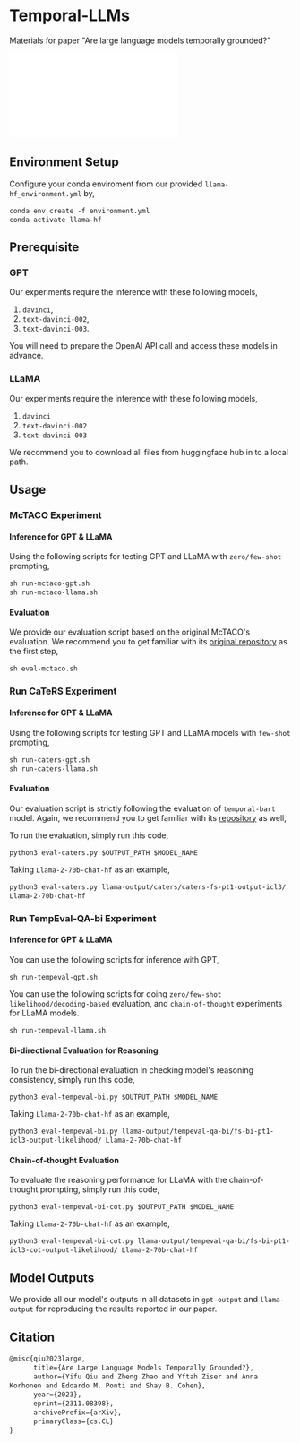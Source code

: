 # Temporal-LLMs
Materials for paper "Are large language models temporally grounded?"

![image](temporal-qualitative-case.pdf)

## Environment Setup

Configure your conda enviroment from our provided `llama-hf_environment.yml` by,

```
conda env create -f environment.yml
conda activate llama-hf
```

## Prerequisite

### GPT

Our experiments require the inference with these following models,

1. `davinci`,
2. `text-davinci-002`,
3. `text-davinci-003`.

You will need to prepare the OpenAI API call and access these models in advance.

### LLaMA

Our experiments require the inference with these following models,

1. `davinci`
2. `text-davinci-002`
3. `text-davinci-003`

We recommend you to download all files from huggingface hub in to a local path.

## Usage

### McTACO Experiment

#### Inference for GPT & LLaMA

Using the following scripts for testing GPT and LLaMA with `zero/few-shot` prompting,

```
sh run-mctaco-gpt.sh
sh run-mctaco-llama.sh
```

#### Evaluation

We provide our evaluation script based on the original McTACO's evaluation. We recommend you to get familiar with its [original repository](https://github.com/CogComp/MCTACO) as the first step,

```
sh eval-mctaco.sh
```

### Run CaTeRS Experiment

#### Inference for GPT & LLaMA

Using the following scripts for testing GPT and LLaMA models with `few-shot` prompting,

```
sh run-caters-gpt.sh
sh run-caters-llama.sh
```

#### Evaluation

Our evaluation script is strictly following the evaluation of `temporal-bart` model. Again, we recommend you to get familiar with its [repository](https://github.com/jjasonn0717/TemporalBART) as well,

To run the evaluation, simply run this code,
```
python3 eval-caters.py $OUTPUT_PATH $MODEL_NAME
```

Taking `Llama-2-70b-chat-hf` as an example,
```
python3 eval-caters.py llama-output/caters/caters-fs-pt1-output-icl3/ Llama-2-70b-chat-hf
```


### Run TempEval-QA-bi Experiment

#### Inference for GPT & LLaMA

You can use the following scripts for inference with GPT,

```
sh run-tempeval-gpt.sh
```

You can use the following scripts for doing `zero/few-shot likelihood/decoding-based` evaluation, and `chain-of-thought` experiments for LLaMA models.

```
sh run-tempeval-llama.sh
```

#### Bi-directional Evaluation for Reasoning

To run the bi-directional evaluation in checking model's reasoning consistency, simply run this code,
```
python3 eval-tempeval-bi.py $OUTPUT_PATH $MODEL_NAME
```

Taking `Llama-2-70b-chat-hf` as an example,
```
python3 eval-tempeval-bi.py llama-output/tempeval-qa-bi/fs-bi-pt1-icl3-output-likelihood/ Llama-2-70b-chat-hf
```

#### Chain-of-thought Evaluation
To evaluate the reasoning performance for LLaMA with the chain-of-thought prompting, simply run this code,
```
python3 eval-tempeval-bi-cot.py $OUTPUT_PATH $MODEL_NAME
```

Taking `Llama-2-70b-chat-hf` as an example,
```
python3 eval-tempeval-bi-cot.py llama-output/tempeval-qa-bi/fs-bi-pt1-icl3-cot-output-likelihood/ Llama-2-70b-chat-hf
```

## Model Outputs

We provide all our model's outputs in all datasets in `gpt-output` and `llama-output` for reproducing the results reported in our paper.


## Citation

```
@misc{qiu2023large,
      title={Are Large Language Models Temporally Grounded?}, 
      author={Yifu Qiu and Zheng Zhao and Yftah Ziser and Anna Korhonen and Edoardo M. Ponti and Shay B. Cohen},
      year={2023},
      eprint={2311.08398},
      archivePrefix={arXiv},
      primaryClass={cs.CL}
}
```
